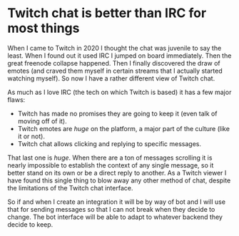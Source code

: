 # Twitch chat is better than IRC for most things

When I came to Twitch in 2020 I thought the chat was juvenile to say the least. When I found out it used IRC I jumped on board immediately. Then the great freenode collapse happened. Then I finally discovered the draw of emotes (and craved them myself in certain streams that I actually started watching myself). So now I have a rather different view of Twitch chat.

As much as I love IRC (the tech on which Twitch is based) it has a few major flaws:

* Twitch has made no promises they are going to keep it (even talk of moving off of it).
* Twitch emotes are *huge* on the platform, a major part of the culture (like it or not).
* Twitch chat allows clicking and replying to specific messages.

That last one is *huge*. When there are a ton of messages scrolling it is nearly impossible to establish the context of any single message, so it better stand on its own or be a direct reply to another. As a Twitch viewer I have found this single thing to blow away any other method of chat, despite the limitations of the Twitch chat interface.

So if and when I create an integration it will be by way of bot and I will use that for sending messages so that I can not break when they decide to change. The bot interface will be able to adapt to whatever backend they decide to keep.
